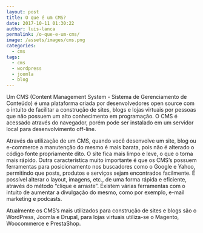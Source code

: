 ```yaml
---
layout: post
title: O que é um CMS?
date: 2017-10-11 01:30:22
author: luis-lanca
permalink: /o-que-e-um-cms/
image: /assets/images/cms.png
categories:
  - cms
tags:
  - cms
  - wordpress
  - joomla
  - blog
---
```


   Um CMS (Content Management System - Sistema de Gerenciamento de Conteúdo) é uma plataforma criada por desenvolvedores open source com o intuito de facilitar a construção de sites, blogs e lojas virtuais por pessoas que não possuem um alto conhecimento em programação. O CMS é acessado através do navegador, porém pode ser instalado em um servidor local para desenvolvimento off-line.

   Através da utilização de um CMS, quando você desenvolve um site, blog ou e-commerce a manutenção do mesmo é mais barata, pois não é alterado o código fonte propriamente dito. O site fica mais limpo e leve, o que o torna mais rápido. Outra característica muito importante é que os CMS’s possuem ferramentas para posicionamento nos buscadores como o Google e Yahoo, permitindo que posts, produtos e serviços sejam encontrados facilmente. É  possível alterar o layout, imagens, etc., de uma forma rápida e eficiente, através do método “clique e arraste”. Existem várias ferramentas com o intuito de aumentar a divulgação do mesmo, como por exemplo, e-mail marketing e podcasts.

   Atualmente os CMS’s mais utilizados para construção de sites e blogs são o WordPress, Joomla e Drupal, para lojas virtuais utiliza-se o  Magento, Woocommerce e PrestaShop.    
